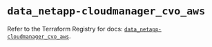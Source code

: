 # `data_netapp-cloudmanager_cvo_aws`

Refer to the Terraform Registry for docs: [`data_netapp-cloudmanager_cvo_aws`](https://registry.terraform.io/providers/netapp/netapp-cloudmanager/26.0.0/docs/data-sources/cvo_aws).
